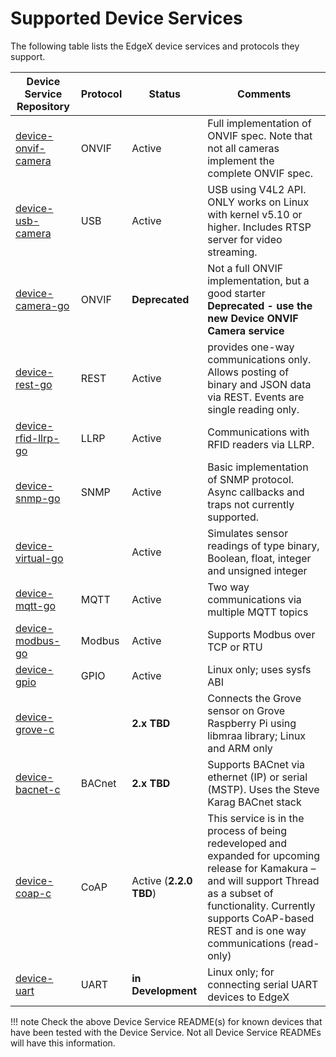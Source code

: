 # Supported Device Services

The following table lists the EdgeX device services and protocols they support.

| Device Service Repository | Protocol | Status | Comments |
|---------------------------|----------|--------|----------|
| [device-onvif-camera](https://github.com/edgexfoundry/device-onvif-camera/tree/v2.2.0) | ONVIF | Active | Full implementation of ONVIF spec. Note that not all cameras implement the complete ONVIF spec. |
| [device-usb-camera](https://github.com/edgexfoundry/device-usb-camera/tree/v2.2.0) | USB | Active | USB using V4L2 API. ONLY works on Linux with kernel v5.10 or higher. Includes RTSP server for video streaming. |
| [device-camera-go]( https://github.com/edgexfoundry/device-camera-go/tree/v2.2.0) | ONVIF | **Deprecated** | Not a full ONVIF implementation, but a good starter **Deprecated - use the new Device ONVIF Camera service** |
| [device-rest-go]( https://github.com/edgexfoundry/device-rest-go/tree/v2.2.0) | REST | Active| provides one-way communications only.  Allows posting of binary and JSON data via REST.  Events are single reading only.|
| [device-rfid-llrp-go]( https://github.com/edgexfoundry/device-rfid-llrp-go/tree/v2.2.0) | LLRP | Active| Communications with RFID readers via LLRP. |
| [device-snmp-go]( https://github.com/edgexfoundry/device-snmp-go/tree/v2.2.0) | SNMP | Active| Basic implementation of SNMP protocol.  Async callbacks and traps not currently supported. |
| [device-virtual-go]( https://github.com/edgexfoundry/device-virtual-go/tree/v2.2.0) | | Active| Simulates sensor readings of type binary, Boolean, float, integer and unsigned integer |
| [device-mqtt-go]( https://github.com/edgexfoundry/device-mqtt-go/tree/v2.2.0) | MQTT | Active |  Two way communications via multiple MQTT topics |
| [device-modbus-go]( https://github.com/edgexfoundry/device-modbus-go/tree/v2.2.0) | Modbus | Active | Supports Modbus over TCP or RTU |
| [device-gpio]( https://github.com/edgexfoundry/device-gpio/tree/v2.2.0) | GPIO | Active | Linux only; uses sysfs ABI |
| [device-grove-c](https://github.com/edgexfoundry/device-grove-c/tree/v1.3.1) | | **2.x TBD** | Connects the Grove sensor on Grove Raspberry Pi using libmraa library; Linux and ARM only |
| [device-bacnet-c]( https://github.com/edgexfoundry/device-bacnet-c/tree/v1.3.1) | BACnet | **2.x TBD** | Supports BACnet via ethernet (IP) or serial (MSTP).  Uses the Steve Karag BACnet stack |
| [device-coap-c]( https://github.com/edgexfoundry/device-coap-c/tree/v2.1.0) | CoAP | Active (**2.2.0 TBD**) | This service is in the process of being redeveloped and expanded for upcoming release for Kamakura – and will support Thread as a subset of functionality.  Currently supports CoAP-based REST and is one way communications (read-only) |
| [device-uart]( https://github.com/edgexfoundry-holding/device-uart) | UART | **in Development** | Linux only; for connecting serial UART devices to EdgeX |

!!! note
    Check the above Device Service README(s) for known devices that have been tested with the Device Service. Not all Device Service READMEs will have this information.